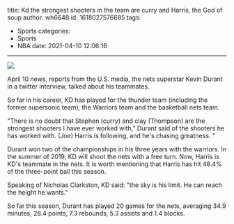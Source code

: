 title: Kd  the strongest shooters in the team are curry and Harris, the God of soup
author: wh6648
id: 1618027576685
tags: 
- Sports
categories: 
- Sports
- NBA
date: 2021-04-10 12:06:16
---
![](https://p4.itc.cn/images01/20210410/05620cb12323468f9138b158050f4189.jpeg)


April 10 news, reports from the U.S. media, the nets superstar Kevin Durant in a twitter interview, talked about his teammates.

So far in his career, KD has played for the thunder team (including the former supersonic team), the Warriors team and the basketball nets team.

"There is no doubt that Stephen (curry) and clay (Thompson) are the strongest shooters I have ever worked with," Durant said of the shooters he has worked with. (Joe) Harris is following, and he's chasing greatness. "

Durant won two of the championships in his three years with the warriors. In the summer of 2019, KD will shoot the nets with a free turn. Now, Harris is KD's teammate in the nets. It is worth mentioning that Harris has hit 48.4% of the three-point ball this season.

Speaking of Nicholas Clarkston, KD said: "the sky is his limit. He can reach the height he wants."

So far this season, Durant has played 20 games for the nets, averaging 34.9 minutes, 28.4 points, 7.3 rebounds, 5.3 assists and 1.4 blocks.

